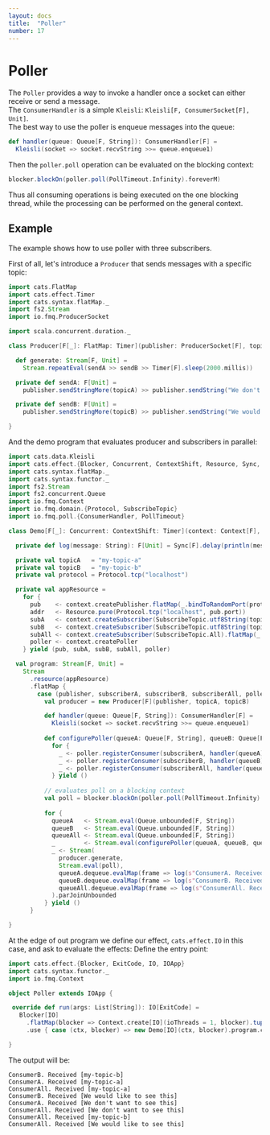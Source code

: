 ```yaml
---
layout: docs
title:  "Poller"
number: 17
---
```


# Poller

The `Poller` provides a way to invoke a handler once a socket can either receive or send a message.  
The `ConsumerHandler` is a simple `Kleisli`: `Kleisli[F, ConsumerSocket[F], Unit]`.   
The best way to use the poller is enqueue messages into the queue: 
```scala
def handler(queue: Queue[F, String]): ConsumerHandler[F] =
  Kleisli(socket => socket.recvString >>= queue.enqueue1)
```

Then the `poller.poll` operation can be evaluated on the blocking context:
```scala
blocker.blockOn(poller.poll(PollTimeout.Infinity).foreverM)
```

Thus all consuming operations is being executed on the one blocking thread, while the processing can be performed on the general context.  



## Example

The example shows how to use poller with three subscribers.

First of all, let's introduce a `Producer` that sends messages with a specific topic:

```scala mdoc:silent
import cats.FlatMap
import cats.effect.Timer
import cats.syntax.flatMap._
import fs2.Stream
import io.fmq.ProducerSocket

import scala.concurrent.duration._

class Producer[F[_]: FlatMap: Timer](publisher: ProducerSocket[F], topicA: String, topicB: String) {

  def generate: Stream[F, Unit] =
    Stream.repeatEval(sendA >> sendB >> Timer[F].sleep(2000.millis))

  private def sendA: F[Unit] =
    publisher.sendStringMore(topicA) >> publisher.sendString("We don't want to see this")

  private def sendB: F[Unit] =
    publisher.sendStringMore(topicB) >> publisher.sendString("We would like to see this")

}
```

And the demo program that evaluates producer and subscribers in parallel:

```scala mdoc:silent
import cats.data.Kleisli
import cats.effect.{Blocker, Concurrent, ContextShift, Resource, Sync, Timer}
import cats.syntax.flatMap._
import cats.syntax.functor._
import fs2.Stream
import fs2.concurrent.Queue
import io.fmq.Context
import io.fmq.domain.{Protocol, SubscribeTopic}
import io.fmq.poll.{ConsumerHandler, PollTimeout}

class Demo[F[_]: Concurrent: ContextShift: Timer](context: Context[F], blocker: Blocker) {

  private def log(message: String): F[Unit] = Sync[F].delay(println(message))

  private val topicA   = "my-topic-a"
  private val topicB   = "my-topic-b"
  private val protocol = Protocol.tcp("localhost")

  private val appResource =
    for {
      pub    <- context.createPublisher.flatMap(_.bindToRandomPort(protocol))
      addr   <- Resource.pure(Protocol.tcp("localhost", pub.port))
      subA   <- context.createSubscriber(SubscribeTopic.utf8String(topicA)).flatMap(_.connect(addr))
      subB   <- context.createSubscriber(SubscribeTopic.utf8String(topicB)).flatMap(_.connect(addr))
      subAll <- context.createSubscriber(SubscribeTopic.All).flatMap(_.connect(addr))
      poller <- context.createPoller
    } yield (pub, subA, subB, subAll, poller)

  val program: Stream[F, Unit] =
    Stream
      .resource(appResource)
      .flatMap {
        case (publisher, subscriberA, subscriberB, subscriberAll, poller) =>
          val producer = new Producer[F](publisher, topicA, topicB)

          def handler(queue: Queue[F, String]): ConsumerHandler[F] =
            Kleisli(socket => socket.recvString >>= queue.enqueue1)
          
          def configurePoller(queueA: Queue[F, String], queueB: Queue[F, String], queueAll: Queue[F, String]): F[Unit] =
            for {
              _ <- poller.registerConsumer(subscriberA, handler(queueA))
              _ <- poller.registerConsumer(subscriberB, handler(queueB))
              _ <- poller.registerConsumer(subscriberAll, handler(queueAll))
            } yield ()
          
          // evaluates poll on a blocking context
          val poll = blocker.blockOn(poller.poll(PollTimeout.Infinity).foreverM[Unit])
          
          for {
            queueA   <- Stream.eval(Queue.unbounded[F, String])
            queueB   <- Stream.eval(Queue.unbounded[F, String])
            queueAll <- Stream.eval(Queue.unbounded[F, String])
            _        <- Stream.eval(configurePoller(queueA, queueB, queueAll))
            _ <- Stream(
              producer.generate,
              Stream.eval(poll),
              queueA.dequeue.evalMap(frame => log(s"ConsumerA. Received $frame")),
              queueB.dequeue.evalMap(frame => log(s"ConsumerB. Received $frame")),
              queueAll.dequeue.evalMap(frame => log(s"ConsumerAll. Received $frame"))
            ).parJoinUnbounded
          } yield ()
      }

}
```

At the edge of out program we define our effect, `cats.effect.IO` in this case, and ask to evaluate the effects:
Define the entry point:

```scala mdoc:silent
import cats.effect.{Blocker, ExitCode, IO, IOApp}
import cats.syntax.functor._
import io.fmq.Context

object Poller extends IOApp {

 override def run(args: List[String]): IO[ExitCode] =
   Blocker[IO]
     .flatMap(blocker => Context.create[IO](ioThreads = 1, blocker).tupleRight(blocker))
     .use { case (ctx, blocker) => new Demo[IO](ctx, blocker).program.compile.drain.as(ExitCode.Success) }

}
```

The output will be:
```text
ConsumerB. Received [my-topic-b]
ConsumerA. Received [my-topic-a]
ConsumerAll. Received [my-topic-a]
ConsumerB. Received [We would like to see this]
ConsumerA. Received [We don't want to see this]
ConsumerAll. Received [We don't want to see this]
ConsumerAll. Received [my-topic-b]
ConsumerAll. Received [We would like to see this]
```